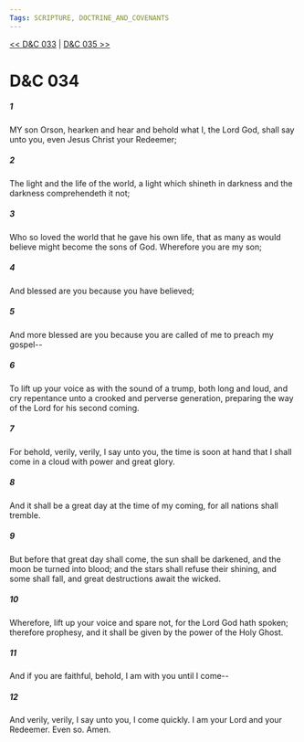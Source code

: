 ```yaml
---
Tags: SCRIPTURE, DOCTRINE_AND_COVENANTS
---
```


[<< D&C 033](DOCTRINE_AND_COVENANTS/D&C_033.md) | [D&C 035 >>](DOCTRINE_AND_COVENANTS/D&C_035.md)

# D&C 034

##### 1

MY son Orson, hearken and hear and behold what I, the Lord God, shall say unto you, even Jesus Christ your Redeemer;

##### 2

The light and the life of the world, a light which shineth in darkness and the darkness comprehendeth it not;

##### 3

Who so loved the world that he gave his own life, that as many as would believe might become the sons of God. Wherefore you are my son;

##### 4

And blessed are you because you have believed;

##### 5

And more blessed are you because you are called of me to preach my gospel--

##### 6

To lift up your voice as with the sound of a trump, both long and loud, and cry repentance unto a crooked and perverse generation, preparing the way of the Lord for his second coming.

##### 7

For behold, verily, verily, I say unto you, the time is soon at hand that I shall come in a cloud with power and great glory.

##### 8

And it shall be a great day at the time of my coming, for all nations shall tremble.

##### 9

But before that great day shall come, the sun shall be darkened, and the moon be turned into blood; and the stars shall refuse their shining, and some shall fall, and great destructions await the wicked.

##### 10

Wherefore, lift up your voice and spare not, for the Lord God hath spoken; therefore prophesy, and it shall be given by the power of the Holy Ghost.

##### 11

And if you are faithful, behold, I am with you until I come--

##### 12

And verily, verily, I say unto you, I come quickly. I am your Lord and your Redeemer. Even so. Amen.
